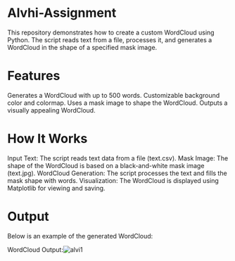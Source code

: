 # Alvhi-Assignment

This repository demonstrates how to create a custom WordCloud using Python. The script reads text from a file, processes it, and generates a WordCloud in the shape of a specified mask image.

# Features
Generates a WordCloud with up to 500 words.
Customizable background color and colormap.
Uses a mask image to shape the WordCloud.
Outputs a visually appealing WordCloud.

# How It Works
Input Text: The script reads text data from a file (text.csv).
Mask Image: The shape of the WordCloud is based on a black-and-white mask image (text.jpg).
WordCloud Generation: The script processes the text and fills the mask shape with words.
Visualization: The WordCloud is displayed using Matplotlib for viewing and saving.

# Output
Below is an example of the generated WordCloud:

WordCloud Output:![alvi1](https://github.com/user-attachments/assets/3086e8a0-099f-4140-8237-58b82983fb22)

